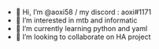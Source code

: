 - 👋 Hi, I’m @aoxi58 / my discord : aoxi#1171
- 👀 I’m interested in mtb and informatic
- 🌱 I’m currently learning python and yaml
- 💞️ I’m looking to collaborate on HA project


<!---
aoxi58/aoxi58 is a ✨ special ✨ repository because its `README.md` (this file) appears on your GitHub profile.
You can click the Preview link to take a look at your changes.
--->
